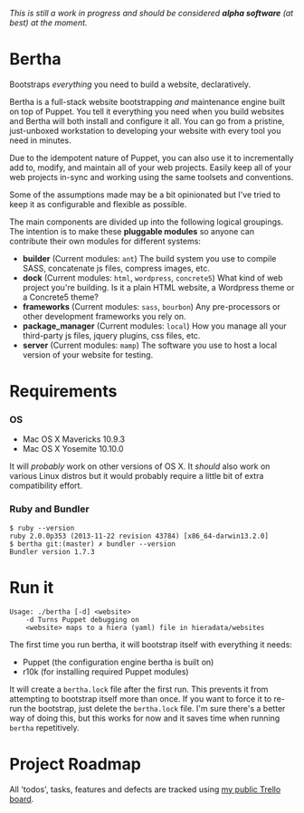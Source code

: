 _This is still a work in progress and should be considered **alpha software** (at best) at the moment._

# Bertha

Bootstraps _everything_ you need to build a website, declaratively.

Bertha is a full-stack website bootstrapping _and_ maintenance engine built on top of Puppet. You tell it everything you need when you build websites and Bertha will both install and configure it all. You can go from a pristine, just-unboxed workstation to developing your website with every tool you need in minutes.

Due to the idempotent nature of Puppet, you can also use it to incrementally add to, modify, and maintain all of your web projects. Easily keep all of your web projects in-sync and working using the same toolsets and conventions.

Some of the assumptions made may be a bit opinionated but I've tried to keep it as configurable and flexible as possible.

The main components are divided up into the following logical groupings. The intention is to make these **pluggable modules** so anyone can contribute their own modules for different systems:

- **builder** (Current modules: `ant`) The build system you use to compile SASS, concatenate js files, compress images, etc.
- **dock** (Current modules: `html`, `wordpress`, `concrete5`) What kind of web project you're building. Is it a plain HTML website, a Wordpress theme or a Concrete5 theme?
- **frameworks** (Current modules: `sass`, `bourbon`) Any pre-processors or other development frameworks you rely on.
- **package_manager** (Current modules: `local`) How you manage all your third-party js files, jquery plugins, css files, etc.
- **server** (Current modules: `mamp`) The software you use to host a local version of your website for testing.

# Requirements

### OS

- Mac OS X Mavericks 10.9.3
- Mac OS X Yosemite 10.10.0

It will _probably_ work on other versions of OS X. It _should_ also work on various Linux distros but it would probably require a little bit of extra compatibility effort.

### Ruby and Bundler

    $ ruby --version
    ruby 2.0.0p353 (2013-11-22 revision 43784) [x86_64-darwin13.2.0]
    $ bertha git:(master) ✗ bundler --version
    Bundler version 1.7.3

# Run it

    Usage: ./bertha [-d] <website>
        -d Turns Puppet debugging on
        <website> maps to a hiera (yaml) file in hieradata/websites

The first time you run bertha, it will bootstrap itself with everything it needs:

* Puppet (the configuration engine bertha is built on)
* r10k (for installing required Puppet modules)

It will create a `bertha.lock` file after the first run. This prevents it from attempting to bootstrap itself more than once. If you want to force it to re-run the bootstrap, just delete the `bertha.lock` file. I'm sure there's a better way of doing this, but this works for now and it saves time when running `bertha` repetitively.

# Project Roadmap

All 'todos', tasks, features and defects are tracked using [my public Trello board](https://trello.com/b/yjDBFPSw/bertha).
